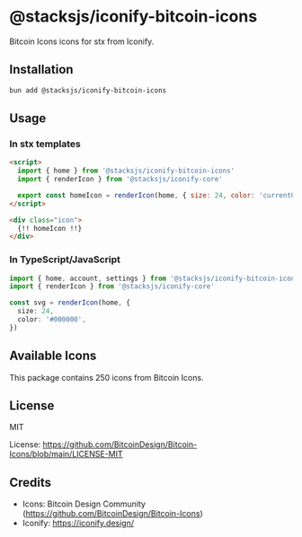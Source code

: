 # @stacksjs/iconify-bitcoin-icons

Bitcoin Icons icons for stx from Iconify.

## Installation

```bash
bun add @stacksjs/iconify-bitcoin-icons
```

## Usage

### In stx templates

```html
<script>
  import { home } from '@stacksjs/iconify-bitcoin-icons'
  import { renderIcon } from '@stacksjs/iconify-core'

  export const homeIcon = renderIcon(home, { size: 24, color: 'currentColor' })
</script>

<div class="icon">
  {!! homeIcon !!}
</div>
```

### In TypeScript/JavaScript

```typescript
import { home, account, settings } from '@stacksjs/iconify-bitcoin-icons'
import { renderIcon } from '@stacksjs/iconify-core'

const svg = renderIcon(home, {
  size: 24,
  color: '#000000',
})
```

## Available Icons

This package contains 250 icons from Bitcoin Icons.

## License

MIT

License: https://github.com/BitcoinDesign/Bitcoin-Icons/blob/main/LICENSE-MIT

## Credits

- Icons: Bitcoin Design Community (https://github.com/BitcoinDesign/Bitcoin-Icons)
- Iconify: https://iconify.design/
